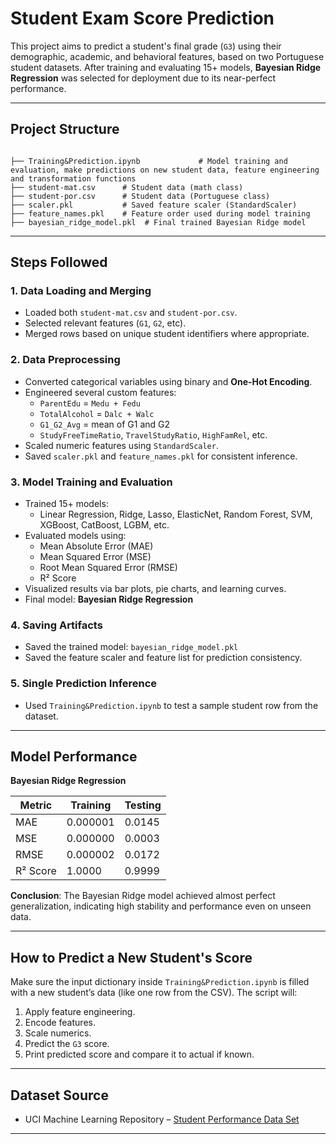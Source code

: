 # Student Exam Score Prediction

This project aims to predict a student's final grade (`G3`) using their demographic, academic, and behavioral features, based on two Portuguese student datasets. After training and evaluating 15+ models, **Bayesian Ridge Regression** was selected for deployment due to its near-perfect performance.

---

## Project Structure

```

├── Training&Prediction.ipynb             # Model training and evaluation, make predictions on new student data, feature engineering and transformation functions
├── student-mat.csv      # Student data (math class)
├── student-por.csv      # Student data (Portuguese class)
├── scaler.pkl           # Saved feature scaler (StandardScaler)
├── feature_names.pkl    # Feature order used during model training
├── bayesian_ridge_model.pkl  # Final trained Bayesian Ridge model

````

---

## Steps Followed

### 1. Data Loading and Merging
- Loaded both `student-mat.csv` and `student-por.csv`.
- Selected relevant features (`G1`, `G2`, etc).
- Merged rows based on unique student identifiers where appropriate.

### 2. Data Preprocessing
- Converted categorical variables using binary and **One-Hot Encoding**.
- Engineered several custom features:
  - `ParentEdu` = `Medu + Fedu`
  - `TotalAlcohol` = `Dalc + Walc`
  - `G1_G2_Avg` = mean of G1 and G2
  - `StudyFreeTimeRatio`, `TravelStudyRatio`, `HighFamRel`, etc.
- Scaled numeric features using `StandardScaler`.
- Saved `scaler.pkl` and `feature_names.pkl` for consistent inference.

### 3. Model Training and Evaluation
- Trained 15+ models:
  - Linear Regression, Ridge, Lasso, ElasticNet, Random Forest, SVM, XGBoost, CatBoost, LGBM, etc.
- Evaluated models using:
  - Mean Absolute Error (MAE)
  - Mean Squared Error (MSE)
  - Root Mean Squared Error (RMSE)
  - R² Score
- Visualized results via bar plots, pie charts, and learning curves.
- Final model: **Bayesian Ridge Regression**

### 4. Saving Artifacts
- Saved the trained model: `bayesian_ridge_model.pkl`
- Saved the feature scaler and feature list for prediction consistency.

### 5. Single Prediction Inference
- Used `Training&Prediction.ipynb` to test a sample student row from the dataset.

---

## Model Performance

**Bayesian Ridge Regression**

| Metric        | Training | Testing  |
|---------------|----------|----------|
| MAE           | 0.000001 | 0.0145   |
| MSE           | 0.000000 | 0.0003   |
| RMSE          | 0.000002 | 0.0172   |
| R² Score      | 1.0000   | 0.9999   |

**Conclusion**: The Bayesian Ridge model achieved almost perfect generalization, indicating high stability and performance even on unseen data.

---

## How to Predict a New Student's Score

Make sure the input dictionary inside `Training&Prediction.ipynb` is filled with a new student’s data (like one row from the CSV). The script will:

1. Apply feature engineering.
2. Encode features.
3. Scale numerics.
4. Predict the `G3` score.
5. Print predicted score and compare it to actual if known.

---

## Dataset Source

* UCI Machine Learning Repository – [Student Performance Data Set](https://archive.ics.uci.edu/ml/datasets/Student+Performance)

---

